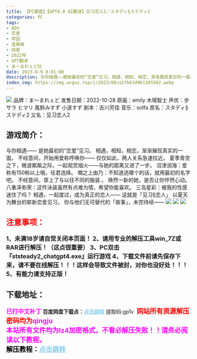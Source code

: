 ```yaml
---
title: 【PC硬盘】【GPT4.0 AI翻译】见习恋人2／スタディ§ステディ2
categories: PC
tags:
- ADV
- 恋爱
- 学园
- 连裤袜
- 纯爱
- 2022年
- GPT翻译
- ま～まれぇど社
date: 2023-8-9 8:01:00
description: 与你相遇——是她最初的“恋爱”见习。相遇，相知，相恋，渐渐展现真实的一面。不经意间，开始用爱称呼唤你——仅仅如此，两人关系急速拉近。夏季青空之下，微波粼粼之际，一起观赏烟火——与她的距离又进了一步。
index_img: https://img.acgus.top/i/2023/08/a2fb63d961105502.webp
---
```

![](https://img.acgus.top/i/2023/08/a2fb63d961105502.webp)
品牌：ま～まれぇど
发售日期：2022-10-28
原画：emily 木場智士
声优：步サラ ヒマリ 風鈴みすず 小波すず
剧本：吉川芳佳
音乐：solfa
原名：スタディ§ステディ2
又名：见习恋人2

## 游戏简介：
与你相遇——
是她最初的“恋爱”见习。
相遇，相知，相恋，渐渐展现真实的一面。
不经意间，开始用爱称呼唤你——
仅仅如此，两人关系急速拉近。
夏季青空之下，微波粼粼之际，一起观赏烟火——与她的距离又进了一步。
沼津润海：爱称有150称以上哦，任君选择。
墹之上由乃：不知道选哪个的话，就用最初的名字吧。
不经意间，穿上了与以往不同的服装 。
焕然一新的她，是否让你怦然心动。
八重泽弥荣：这件泳装虽然有点难为情，希望你能喜欢。
三岛星彩：被我的性感迷住了吗？
相遇，一起度过，成为真正的恋人——
这就是「见习§恋人」
以夏天为舞台的崭新恋爱见习。
你与他们无可替代的「故事」，未完待续——
![](https://img.acgus.top/i/2023/08/b25d5475ba105509.webp)
![](https://img.acgus.top/i/2023/08/3d42d12be6105507.webp)
![](https://img.acgus.top/i/2023/08/5005dcacfb105505.webp)





## <font color=#FF0000 >注意事项：</font>
<font size=3><b>1、未满18岁请自觉关闭本页面！
2、请用专业的解压工具win_7Z或RAR进行解压！（这点很重要）
3、PC双击『ststeady2_chatgpt4.exe』运行游戏
4、下载文件前请先保存下来，请不要在线解压！！！这样会导致文件被封，对你也没好处！！！
5、有能力请支持正版！</b></font>

## 下载地址：
<font color=#FF00FF size=3><b>已打中文补丁</b></font>
<b>百度网盘下载点：</b><a href="https://pan.baidu.com/s/1DjNV7iieBR-c0H371F94Ug?pwd=gp1v" style="color: #87CEEB;"><b>点击跳转</b></a> 提取码:gp1v
<a style="padding: 0" href="https://post.qingju.org/AD/"><img style="max-width:100%" src="https://img.acgus.top/i/2024/07/478f689b8021d8d499ab43d21acf137a.gif" alt=""></a>
<b><font color=#FF0000 size=4>网站所有资源解压密码均为</b></font><b><font color=#FF00FF size=4>qingju</font><font color=#FF0000 ></font></b><br><b><font color=#FF00FF size=4>本站所有文件均为lz4加密格式，不看必解压失败！！请务必阅读以下教程。</b></font><br><b><font color=#000 size=4>解压教程：</b><a href="https://post.qingju.org/tutorial/000/" style="color: #87CEEB;"><b>点击跳转</b></a>
